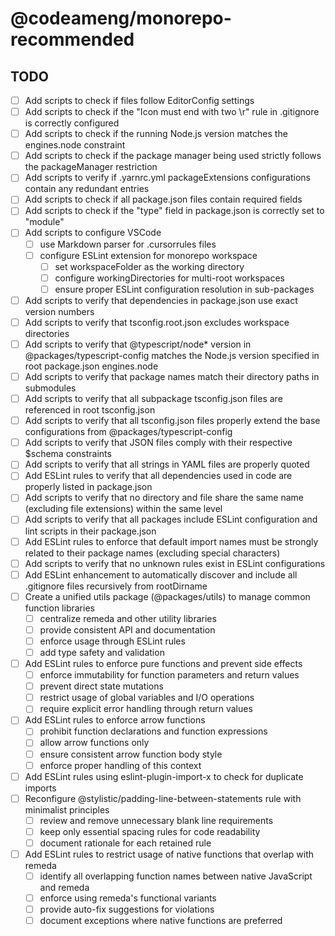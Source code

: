 # @codeameng/monorepo-recommended

## TODO

- [ ] Add scripts to check if files follow EditorConfig settings
- [ ] Add scripts to check if the "Icon must end with two \r" rule in .gitignore is correctly configured
- [ ] Add scripts to check if the running Node.js version matches the engines.node constraint
- [ ] Add scripts to check if the package manager being used strictly follows the packageManager restriction
- [ ] Add scripts to verify if .yarnrc.yml packageExtensions configurations contain any redundant entries
- [ ] Add scripts to check if all package.json files contain required fields
- [ ] Add scripts to check if the "type" field in package.json is correctly set to "module"
- [ ] Add scripts to configure VSCode
  - [ ] use Markdown parser for .cursorrules files
  - [ ] configure ESLint extension for monorepo workspace
    - [ ] set workspaceFolder as the working directory
    - [ ] configure workingDirectories for multi-root workspaces
    - [ ] ensure proper ESLint configuration resolution in sub-packages
- [ ] Add scripts to verify that dependencies in package.json use exact version numbers
- [ ] Add scripts to verify that tsconfig.root.json excludes workspace directories
- [ ] Add scripts to verify that @typescript/node\* version in @packages/typescript-config matches the Node.js version specified in root package.json engines.node
- [ ] Add scripts to verify that package names match their directory paths in submodules
- [ ] Add scripts to verify that all subpackage tsconfig.json files are referenced in root tsconfig.json
- [ ] Add scripts to verify that all tsconfig.json files properly extend the base configurations from @packages/typescript-config
- [ ] Add scripts to verify that JSON files comply with their respective $schema constraints
- [ ] Add scripts to verify that all strings in YAML files are properly quoted
- [ ] Add ESLint rules to verify that all dependencies used in code are properly listed in package.json
- [ ] Add scripts to verify that no directory and file share the same name (excluding file extensions) within the same level
- [ ] Add scripts to verify that all packages include ESLint configuration and lint scripts in their package.json
- [ ] Add ESLint rules to enforce that default import names must be strongly related to their package names (excluding special characters)
- [ ] Add scripts to verify that no unknown rules exist in ESLint configurations
- [ ] Add ESLint enhancement to automatically discover and include all .gitignore files recursively from rootDirname
- [ ] Create a unified utils package (@packages/utils) to manage common function libraries
  - [ ] centralize remeda and other utility libraries
  - [ ] provide consistent API and documentation
  - [ ] enforce usage through ESLint rules
  - [ ] add type safety and validation
- [ ] Add ESLint rules to enforce pure functions and prevent side effects
  - [ ] enforce immutability for function parameters and return values
  - [ ] prevent direct state mutations
  - [ ] restrict usage of global variables and I/O operations
  - [ ] require explicit error handling through return values
- [ ] Add ESLint rules to enforce arrow functions
  - [ ] prohibit function declarations and function expressions
  - [ ] allow arrow functions only
  - [ ] ensure consistent arrow function body style
  - [ ] enforce proper handling of this context
- [ ] Add ESLint rules using eslint-plugin-import-x to check for duplicate imports
- [ ] Reconfigure @stylistic/padding-line-between-statements rule with minimalist principles
  - [ ] review and remove unnecessary blank line requirements
  - [ ] keep only essential spacing rules for code readability
  - [ ] document rationale for each retained rule
- [ ] Add ESLint rules to restrict usage of native functions that overlap with remeda
  - [ ] identify all overlapping function names between native JavaScript and remeda
  - [ ] enforce using remeda's functional variants
  - [ ] provide auto-fix suggestions for violations
  - [ ] document exceptions where native functions are preferred
